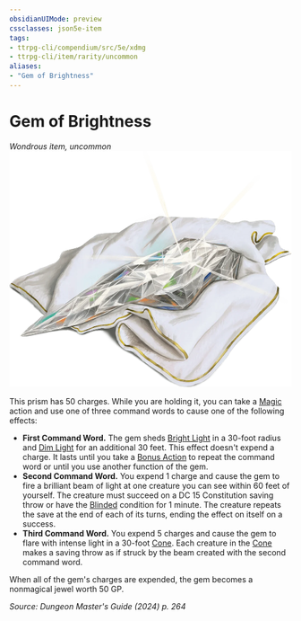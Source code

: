 ```yaml
---
obsidianUIMode: preview
cssclasses: json5e-item
tags:
- ttrpg-cli/compendium/src/5e/xdmg
- ttrpg-cli/item/rarity/uncommon
aliases: 
- "Gem of Brightness"
---
```

# Gem of Brightness
*Wondrous item, uncommon*  
![](Misc%20Files/CLI/compendium/items/img/gem-of-brightness.webp#right)


This prism has 50 charges. While you are holding it, you can take a [Magic](Misc%20Files/CLI/rules/actions.md#Magic) action and use one of three command words to cause one of the following effects:

- **First Command Word.** The gem sheds [Bright Light](Misc%20Files/CLI/rules/variant-rules/bright-light-xphb.md) in a 30-foot radius and [Dim Light](Misc%20Files/CLI/rules/variant-rules/dim-light-xphb.md) for an additional 30 feet. This effect doesn't expend a charge. It lasts until you take a [Bonus Action](Misc%20Files/CLI/rules/variant-rules/bonus-action-xphb.md) to repeat the command word or until you use another function of the gem.  
- **Second Command Word.** You expend 1 charge and cause the gem to fire a brilliant beam of light at one creature you can see within 60 feet of yourself. The creature must succeed on a DC 15 Constitution saving throw or have the [Blinded](Misc%20Files/CLI/rules/conditions.md#Blinded) condition for 1 minute. The creature repeats the save at the end of each of its turns, ending the effect on itself on a success.  
- **Third Command Word.** You expend 5 charges and cause the gem to flare with intense light in a 30-foot [Cone](Misc%20Files/CLI/rules/variant-rules/cone-area-of-effect-xphb.md). Each creature in the [Cone](Misc%20Files/CLI/rules/variant-rules/cone-area-of-effect-xphb.md) makes a saving throw as if struck by the beam created with the second command word.  

When all of the gem's charges are expended, the gem becomes a nonmagical jewel worth 50 GP.

*Source: Dungeon Master's Guide (2024) p. 264*